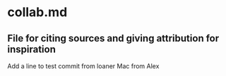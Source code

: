 # collab.md
## File for citing sources and giving attribution for inspiration

Add a line to test commit from loaner Mac from Alex